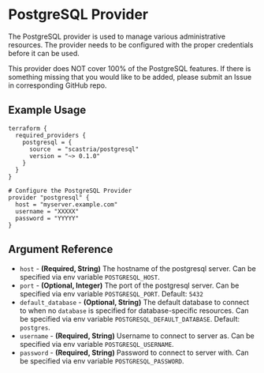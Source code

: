 # PostgreSQL Provider
The PostgreSQL provider is used to manage various administrative resources.  The provider
needs to be configured with the proper credentials before it can be used.

This provider does NOT cover 100% of the PostgreSQL features.  If there is something missing
that you would like to be added, please submit an Issue in corresponding GitHub repo.
## Example Usage
```hcl
terraform {
  required_providers {
    postgresql = {
      source  = "scastria/postgresql"
      version = "~> 0.1.0"
    }
  }
}

# Configure the PostgreSQL Provider
provider "postgresql" {
  host = "myserver.example.com"
  username = "XXXXX"
  password = "YYYYY"
}
```
## Argument Reference
* `host` - **(Required, String)** The hostname of the postgresql server. Can be specified via env variable `POSTGRESQL_HOST`.
* `port` - **(Optional, Integer)** The port of the postgresql server. Can be specified via env variable `POSTGRESQL_PORT`. Default: `5432`
* `default_database` - **(Optional, String)** The default database to connect to when no `database` is specified for database-specific resources. Can be specified via env variable `POSTGRESQL_DEFAULT_DATABASE`. Default: `postgres`.
* `username` - **(Required, String)** Username to connect to server as. Can be specified via env variable `POSTGRESQL_USERNAME`.
* `password` - **(Required, String)** Password to connect to server with. Can be specified via env variable `POSTGRESQL_PASSWORD`.
